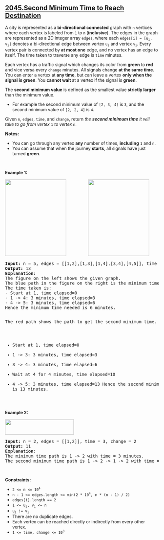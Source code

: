 ## [2045.Second Minimum Time to Reach Destination](https://leetcode.com/problems/second-minimum-time-to-reach-destination/)
<p>A city is represented as a <strong>bi-directional connected</strong> graph with <code>n</code> vertices where each vertex is labeled from <code>1</code> to <code>n</code> (<strong>inclusive</strong>). The edges in the graph are represented as a 2D integer array <code>edges</code>, where each <code>edges[i] = [u<sub>i</sub>, v<sub>i</sub>]</code> denotes a bi-directional edge between vertex <code>u<sub>i</sub></code> and vertex <code>v<sub>i</sub></code>. Every vertex pair is connected by <strong>at most one</strong> edge, and no vertex has an edge to itself. The time taken to traverse any edge is <code>time</code> minutes.</p>

<p>Each vertex has a traffic signal which changes its color from <strong>green</strong> to <strong>red</strong> and vice versa every&nbsp;<code>change</code> minutes. All signals change <strong>at the same time</strong>. You can enter a vertex at <strong>any time</strong>, but can leave a vertex <strong>only when the signal is green</strong>. You <strong>cannot wait </strong>at a vertex if the signal is <strong>green</strong>.</p>

<p>The <strong>second minimum value</strong> is defined as the smallest value<strong> strictly larger </strong>than the minimum value.</p>

<ul>
	<li>For example the second minimum value of <code>[2, 3, 4]</code> is <code>3</code>, and the second minimum value of <code>[2, 2, 4]</code> is <code>4</code>.</li>
</ul>

<p>Given <code>n</code>, <code>edges</code>, <code>time</code>, and <code>change</code>, return <em>the <strong>second minimum time</strong> it will take to go from vertex </em><code>1</code><em> to vertex </em><code>n</code>.</p>

<p><strong>Notes:</strong></p>

<ul>
	<li>You can go through any vertex <strong>any</strong> number of times, <strong>including</strong> <code>1</code> and <code>n</code>.</li>
	<li>You can assume that when the journey <strong>starts</strong>, all signals have just turned <strong>green</strong>.</li>
</ul>

<p>&nbsp;</p>
<p><strong class="example">Example 1:</strong></p>
<img alt="" src="https://assets.leetcode.com/uploads/2021/09/29/e1.png" style="width: 200px; height: 250px;" /> &emsp; &emsp; &emsp; &emsp;<img alt="" src="https://assets.leetcode.com/uploads/2021/09/29/e2.png" style="width: 200px; height: 250px;" />
<pre>
<strong>Input:</strong> n = 5, edges = [[1,2],[1,3],[1,4],[3,4],[4,5]], time = 3, change = 5
<strong>Output:</strong> 13
<strong>Explanation:</strong>
The figure on the left shows the given graph.
The blue path in the figure on the right is the minimum time path.
The time taken is:
- Start at 1, time elapsed=0
- 1 -&gt; 4: 3 minutes, time elapsed=3
- 4 -&gt; 5: 3 minutes, time elapsed=6
Hence the minimum time needed is 6 minutes.

The red path shows the path to get the second minimum time.
- Start at 1, time elapsed=0
- 1 -&gt; 3: 3 minutes, time elapsed=3
- 3 -&gt; 4: 3 minutes, time elapsed=6
- Wait at 4 for 4 minutes, time elapsed=10
- 4 -&gt; 5: 3 minutes, time elapsed=13
Hence the second minimum time is 13 minutes.      
</pre>

<p><strong class="example">Example 2:</strong></p>
<img alt="" src="https://assets.leetcode.com/uploads/2021/09/29/eg2.png" style="width: 225px; height: 50px;" />
<pre>
<strong>Input:</strong> n = 2, edges = [[1,2]], time = 3, change = 2
<strong>Output:</strong> 11
<strong>Explanation:</strong>
The minimum time path is 1 -&gt; 2 with time = 3 minutes.
The second minimum time path is 1 -&gt; 2 -&gt; 1 -&gt; 2 with time = 11 minutes.</pre>

<p>&nbsp;</p>
<p><strong>Constraints:</strong></p>

<ul>
	<li><code>2 &lt;= n &lt;= 10<sup>4</sup></code></li>
	<li><code>n - 1 &lt;= edges.length &lt;= min(2 * 10<sup>4</sup>, n * (n - 1) / 2)</code></li>
	<li><code>edges[i].length == 2</code></li>
	<li><code>1 &lt;= u<sub>i</sub>, v<sub>i</sub> &lt;= n</code></li>
	<li><code>u<sub>i</sub> != v<sub>i</sub></code></li>
	<li>There are no duplicate edges.</li>
	<li>Each vertex can be reached directly or indirectly from every other vertex.</li>
	<li><code>1 &lt;= time, change &lt;= 10<sup>3</sup></code></li>
</ul>
